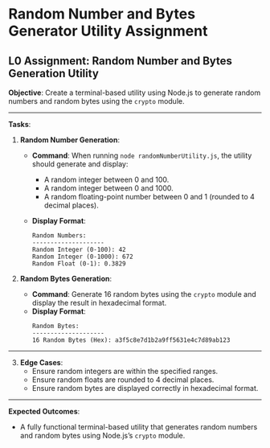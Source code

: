 # Random Number and Bytes Generator Utility Assignment

## **L0 Assignment: Random Number and Bytes Generation Utility**

**Objective**: Create a terminal-based utility using Node.js to generate random numbers and random bytes using the `crypto` module.

---

**Tasks**:

1. **Random Number Generation**:  
   - **Command**: When running `node randomNumberUtility.js`, the utility should generate and display:
     - A random integer between 0 and 100.
     - A random integer between 0 and 1000.
     - A random floating-point number between 0 and 1 (rounded to 4 decimal places).

   - **Display Format**:
     ```text
     Random Numbers:
     --------------------
     Random Integer (0-100): 42
     Random Integer (0-1000): 672
     Random Float (0-1): 0.3829
     ```

2. **Random Bytes Generation**:  
   - **Command**: Generate 16 random bytes using the `crypto` module and display the result in hexadecimal format.  
   - **Display Format**:
     ```text
     Random Bytes:
     --------------------
     16 Random Bytes (Hex): a3f5c8e7d1b2a9ff5631e4c7d89ab123
     ```

---

3. **Edge Cases**:  
   - Ensure random integers are within the specified ranges.  
   - Ensure random floats are rounded to 4 decimal places.  
   - Ensure random bytes are displayed correctly in hexadecimal format.

---

**Expected Outcomes**:

- A fully functional terminal-based utility that generates random numbers and random bytes using Node.js’s `crypto` module.
